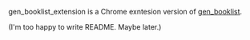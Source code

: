 gen_booklist_extension is a Chrome exntesion version of [gen_booklist](https://github.com/plasmabal/gen_booklist).

(I'm too happy to write README.  Maybe later.)
